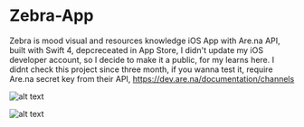 # Zebra-App
Zebra is mood visual and resources knowledge iOS App with Are.na API, built with Swift 4, depcreceated in App Store, I didn't update my iOS developer account, so I decide to make it a public, for my learns here. I didnt check this project since three month, if you wanna test it, require Are.na secret key from their API, https://dev.are.na/documentation/channels

![alt text](https://github.com/firasraf/Zebra-App/blob/master/Simulator%20Screen%20Shot%20-%20iPad%20Pro%20(11-inch)%20-%202019-09-03%20at%2006.29.14.png)

![alt text](https://github.com/firasraf/Zebra-App/blob/master/screen-zebra-ipados.png)

